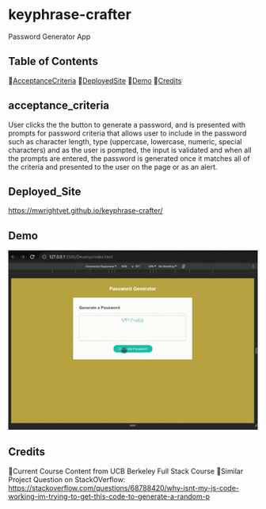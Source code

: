 # keyphrase-crafter
Password Generator App

## Table of Contents 
🔵[AcceptanceCriteria](#acceptance_criteria)
🔵[DeployedSite](#deployed_site)
🔵[Demo](#demo)
🔵[Credits](#Credits)

## acceptance_criteria
User clicks the the button to generate a password, and is presented with prompts for password criteria that allows user to include in the password such as character length, type (uppercase, lowercase, numeric, special characters) and as the user is pompted, the input is validated and when all the prompts are entered, the password is generated once it matches all of the criteria and presented to the user on the page or as an alert. 

## Deployed_Site 

https://mwrightvet.github.io/keyphrase-crafter/

 
 
## Demo 

![keyphrase-crafter](keyphrase-crafter.gif)


## Credits 
🔵Current Course Content from UCB Berkeley Full Stack Course
🔵Similar Project Question on StackOVerflow: https://stackoverflow.com/questions/68788420/why-isnt-my-js-code-working-im-trying-to-get-this-code-to-generate-a-random-p


 
